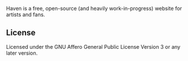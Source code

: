 Haven is a free, open-source (and heavily work-in-progress) website for artists and fans.

## License

Licensed under the GNU Affero General Public License Version 3 or any later version.
